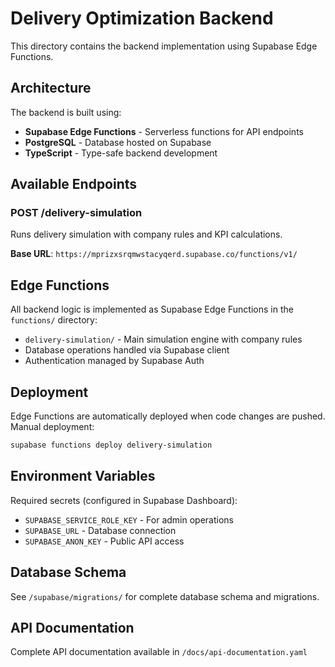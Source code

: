 
# Delivery Optimization Backend

This directory contains the backend implementation using Supabase Edge Functions.

## Architecture

The backend is built using:
- **Supabase Edge Functions** - Serverless functions for API endpoints
- **PostgreSQL** - Database hosted on Supabase
- **TypeScript** - Type-safe backend development

## Available Endpoints

### POST /delivery-simulation
Runs delivery simulation with company rules and KPI calculations.

**Base URL**: `https://mprizxsrqmwstacyqerd.supabase.co/functions/v1/`

## Edge Functions

All backend logic is implemented as Supabase Edge Functions in the `functions/` directory:

- `delivery-simulation/` - Main simulation engine with company rules
- Database operations handled via Supabase client
- Authentication managed by Supabase Auth

## Deployment

Edge Functions are automatically deployed when code changes are pushed. Manual deployment:

```bash
supabase functions deploy delivery-simulation
```

## Environment Variables

Required secrets (configured in Supabase Dashboard):
- `SUPABASE_SERVICE_ROLE_KEY` - For admin operations
- `SUPABASE_URL` - Database connection
- `SUPABASE_ANON_KEY` - Public API access

## Database Schema

See `/supabase/migrations/` for complete database schema and migrations.

## API Documentation

Complete API documentation available in `/docs/api-documentation.yaml`
